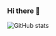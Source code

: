### Hi there 👋


![GitHub stats](https://github-readme-stats.vercel.app/api?username=sajadkardel&show_icons=true&theme=chartreuse-dark)
